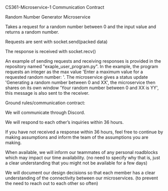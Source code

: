 CS361-Microservice-1 Communication Contract

Random Number Generator Microservice

Takes a request for a random number between 0 and the input value and returns a random number. 

Requests are sent with socket.send(packed data)

The response is received with socket.recv()

An example of sending requests and receiving responses is provided in the repository named "exaple_user_program.py". In the example, the program requests an integer as the max value 'Enter a maximum value for a requested random number: '. The microservice gives a status update 'Generating a random number between 0 and XX', the microservice then shares on its own window 'Your random number between 0 and XX is YY', this message is also sent to the receiver. 


Ground rules/communication contract:

We will communicate through Discord.

We will respond to each other’s inquiries within 36 hours.

If you have not received a response within 36 hours, feel free to continue by making assumptions and inform the team of the assumptions you are making.

When available, we will inform our teammates of any personal roadblocks which may impact our time availability. (no need to specify why that is, just a clear understanding that you might not be available for a few days)

We will document our design decisions so that each member has a clear understanding of the connectivity between our microservices. (to prevent the need to reach out to each other so often)
